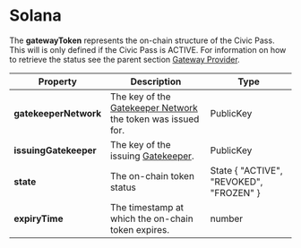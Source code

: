 # Solana

The **gatewayToken** represents the on-chain structure of the Civic Pass. This will is only defined if the Civic Pass is ACTIVE. For information on how to retrieve the status see the parent section [Gateway Provider](../).

| Property              | Description                                                                                                                            | Type                                    |
| --------------------- | -------------------------------------------------------------------------------------------------------------------------------------- | --------------------------------------- |
| **gatekeeperNetwork** | The key of the [Gatekeeper Network](../../../../../overview/how-it-works.md#the-on-chain-gatekeeper-network) the token was issued for. | PublicKey                               |
| **issuingGatekeeper** | The key of the issuing [Gatekeeper](../../../../../overview/how-it-works.md#the-on-chain-gatekeeper-network).                          | PublicKey                               |
| **state**             | The on-chain token status                                                                                                              | State { "ACTIVE", "REVOKED", "FROZEN" } |
| **expiryTime**        | The timestamp at which the on-chain token expires.                                                                                     | number                                  |

